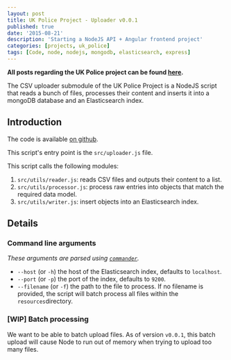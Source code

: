 ```yaml
---
layout: post
title: UK Police Project - Uploader v0.0.1
published: true
date: '2015-08-21'
description: 'Starting a NodeJS API + Angular frontend project' 
categories: [projects, uk_police]
tags: [Code, node, nodejs, mongodb, elasticsearch, express]
---
```


**All posts regarding the UK Police project can be found [here](/projects/uk_police).**

<p class="message">The CSV uploader submodule of the UK Police Project is a NodeJS script that reads a bunch of files, processes their content and inserts it into a mongoDB database and an Elasticsearch index.</p>

## Introduction

The code is available [on github](github.com/sircelsiussexy/uk-police-csv-elasticsearch-uploader).

This script's entry point is the `src/uploader.js` file.

This script calls the following modules:

  1. `src/utils/reader.js`: reads CSV files and outputs their content to a list.
  1. `src/utils/processor.js`: process raw entries into objects that match the required data model.
  1. `src/utils/writer.js`: insert objects into an Elasticsearch index.

## Details

### Command line arguments

*These arguments are parsed using [`commander`]().*

  * `--host` (or `-h`) the host of the Elasticsearch index, defaults to `localhost`.
  * `--port` (or `-p`) the port of the index, defaults to `9200`.
  * `--filename` (or `-f`) the path to the file to process. If no filename is provided, the script will batch process all files within the `resources`directory.

### [WIP] Batch processing

We want to be able to batch upload files. As of version `v0.0.1`, this batch upload will cause Node to run out of memory when trying to upload too many files.